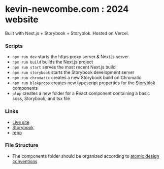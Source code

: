 # kevin-newcombe.com : 2024 website
Built with Next.js + Storybook + Storyblok. Hosted on Vercel.

### Scripts
* `npm run dev` starts the https proxy server & Next.js server
* `npm run build` builds the Next.js project
* `npm run start` serves the most recent Next.js build
* `npm run storybook` starts the Storybook development server
* `npm run chromatic` creates a new Storybook build on Chromatic
* `npm run blokprops` creates new typescript properties for the Storyblok components
* `plop` creates a new folder for a React component containing a basic scss, Storybook, and tsx file

### Links
* [Live site](https://kevin-newcombe.com/)
* [Storybook](https://main--667afafd42484f6338eadd40.chromatic.com/)
* [repo](https://github.com/kevinnewcombe/kn-site-24)

### File Structure
* The components folder should be organized according to [atomic design conventions](https://bradfrost.com/blog/post/atomic-design-and-storybook/)
